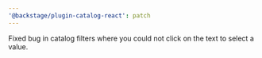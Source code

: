 ```yaml
---
'@backstage/plugin-catalog-react': patch
---
```


Fixed bug in catalog filters where you could not click on the text to select a value.
